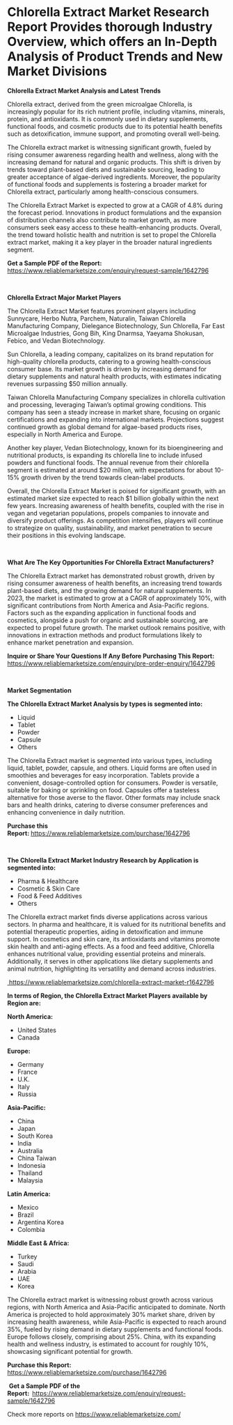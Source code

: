 <p><h1>Chlorella Extract Market Research Report Provides thorough Industry Overview, which offers an In-Depth Analysis of Product Trends and New Market Divisions</h1></p><p><strong>Chlorella Extract Market Analysis and Latest Trends</strong></p>
<p><p>Chlorella extract, derived from the green microalgae Chlorella, is increasingly popular for its rich nutrient profile, including vitamins, minerals, protein, and antioxidants. It is commonly used in dietary supplements, functional foods, and cosmetic products due to its potential health benefits such as detoxification, immune support, and promoting overall well-being. </p><p>The Chlorella extract market is witnessing significant growth, fueled by rising consumer awareness regarding health and wellness, along with the increasing demand for natural and organic products. This shift is driven by trends toward plant-based diets and sustainable sourcing, leading to greater acceptance of algae-derived ingredients. Moreover, the popularity of functional foods and supplements is fostering a broader market for Chlorella extract, particularly among health-conscious consumers.</p><p>The Chlorella Extract Market is expected to grow at a CAGR of 4.8% during the forecast period. Innovations in product formulations and the expansion of distribution channels also contribute to market growth, as more consumers seek easy access to these health-enhancing products. Overall, the trend toward holistic health and nutrition is set to propel the Chlorella extract market, making it a key player in the broader natural ingredients segment.</p></p>
<p><strong>Get a Sample PDF of the Report:&nbsp;</strong> <a href="https://www.reliablemarketsize.com/enquiry/request-sample/1642796?utm_campaign=2232&utm_medium=2&utm_source=Github&utm_content=ia&utm_term=30012025&utm_id=chlorella-extract">https://www.reliablemarketsize.com/enquiry/request-sample/1642796</a></p>
<p>&nbsp;</p>
<p><strong>Chlorella Extract Major Market Players</strong></p>
<p><p>The Chlorella Extract Market features prominent players including Sunnycare, Herbo Nutra, Parchem, Naturalin, Taiwan Chlorella Manufacturing Company, Dielegance Biotechnology, Sun Chlorella, Far East Microalgae Industries, Gong Bih, King Dnarmsa, Yaeyama Shokusan, Febico, and Vedan Biotechnology. </p><p>Sun Chlorella, a leading company, capitalizes on its brand reputation for high-quality chlorella products, catering to a growing health-conscious consumer base. Its market growth is driven by increasing demand for dietary supplements and natural health products, with estimates indicating revenues surpassing $50 million annually.</p><p>Taiwan Chlorella Manufacturing Company specializes in chlorella cultivation and processing, leveraging Taiwan’s optimal growing conditions. This company has seen a steady increase in market share, focusing on organic certifications and expanding into international markets. Projections suggest continued growth as global demand for algae-based products rises, especially in North America and Europe.</p><p>Another key player, Vedan Biotechnology, known for its bioengineering and nutritional products, is expanding its chlorella line to include infused powders and functional foods. The annual revenue from their chlorella segment is estimated at around $20 million, with expectations for about 10-15% growth driven by the trend towards clean-label products.</p><p>Overall, the Chlorella Extract Market is poised for significant growth, with an estimated market size expected to reach $1 billion globally within the next few years. Increasing awareness of health benefits, coupled with the rise in vegan and vegetarian populations, propels companies to innovate and diversify product offerings. As competition intensifies, players will continue to strategize on quality, sustainability, and market penetration to secure their positions in this evolving landscape.</p></p>
<p>&nbsp;</p>
<p><strong>What Are The Key Opportunities For Chlorella Extract Manufacturers?</strong></p>
<p><p>The Chlorella Extract market has demonstrated robust growth, driven by rising consumer awareness of health benefits, an increasing trend towards plant-based diets, and the growing demand for natural supplements. In 2023, the market is estimated to grow at a CAGR of approximately 10%, with significant contributions from North America and Asia-Pacific regions. Factors such as the expanding application in functional foods and cosmetics, alongside a push for organic and sustainable sourcing, are expected to propel future growth. The market outlook remains positive, with innovations in extraction methods and product formulations likely to enhance market penetration and expansion.</p></p>
<p><strong>Inquire or Share Your Questions If Any Before Purchasing This Report:</strong> <a href="https://www.reliablemarketsize.com/enquiry/pre-order-enquiry/1642796?utm_campaign=2232&utm_medium=2&utm_source=Github&utm_content=ia&utm_term=30012025&utm_id=chlorella-extract">https://www.reliablemarketsize.com/enquiry/pre-order-enquiry/1642796</a></p>
<p>&nbsp;</p>
<p><strong>Market Segmentation</strong></p>
<p><strong>The Chlorella Extract Market Analysis by types is segmented into:</strong></p>
<p><ul><li>Liquid</li><li>Tablet</li><li>Powder</li><li>Capsule</li><li>Others</li></ul></p>
<p><p>The Chlorella Extract market is segmented into various types, including liquid, tablet, powder, capsule, and others. Liquid forms are often used in smoothies and beverages for easy incorporation. Tablets provide a convenient, dosage-controlled option for consumers. Powder is versatile, suitable for baking or sprinkling on food. Capsules offer a tasteless alternative for those averse to the flavor. Other formats may include snack bars and health drinks, catering to diverse consumer preferences and enhancing convenience in daily nutrition.</p></p>
<p><strong>Purchase this Report:&nbsp;</strong><a href="https://www.reliablemarketsize.com/purchase/1642796?utm_campaign=2232&utm_medium=2&utm_source=Github&utm_content=ia&utm_term=30012025&utm_id=chlorella-extract">https://www.reliablemarketsize.com/purchase/1642796</a></p>
<p>&nbsp;</p>
<p><strong>The Chlorella Extract Market Industry Research by Application is segmented into:</strong></p>
<p><ul><li>Pharma & Healthcare</li><li>Cosmetic & Skin Care</li><li>Food & Feed Additives</li><li>Others</li></ul></p>
<p><p>The Chlorella extract market finds diverse applications across various sectors. In pharma and healthcare, it is valued for its nutritional benefits and potential therapeutic properties, aiding in detoxification and immune support. In cosmetics and skin care, its antioxidants and vitamins promote skin health and anti-aging effects. As a food and feed additive, Chlorella enhances nutritional value, providing essential proteins and minerals. Additionally, it serves in other applications like dietary supplements and animal nutrition, highlighting its versatility and demand across industries.</p></p>
<p><a href="https://www.reliablemarketsize.com/chlorella-extract-market-r1642796?utm_campaign=2232&utm_medium=2&utm_source=Github&utm_content=ia&utm_term=30012025&utm_id=chlorella-extract">&nbsp;https://www.reliablemarketsize.com/chlorella-extract-market-r1642796</a></p>
<p><strong>In terms of Region, the Chlorella Extract Market Players available by Region are:</strong></p>
<p>
    <p> <strong> North America: </strong>
        <ul>
            <li>United States</li>
            <li>Canada</li>
        </ul>
        </p> 
    <p> <strong> Europe: </strong>
        <ul>
            <li>Germany</li>
            <li>France</li>
            <li>U.K.</li>
            <li>Italy</li>
            <li>Russia</li>
        </ul>
        </p> 
    <p> <strong> Asia-Pacific: </strong>
        <ul>
            <li>China</li>
            <li>Japan</li>
            <li>South Korea</li>
            <li>India</li>
            <li>Australia</li>
            <li>China Taiwan</li>
            <li>Indonesia</li>
            <li>Thailand</li>
            <li>Malaysia</li>
        </ul>
        </p> 
    <p> <strong> Latin America: </strong>
        <ul>
            <li>Mexico</li>
            <li>Brazil</li>
            <li>Argentina Korea</li>
            <li>Colombia</li>
        </ul>
        </p> 
    <p> <strong> Middle East & Africa: </strong>
        <ul>
            <li>Turkey</li>
            <li>Saudi</li>
            <li>Arabia</li>
            <li>UAE</li>
            <li>Korea</li>
        </ul>
    </p>
    </p>
<p><p>The Chlorella extract market is witnessing robust growth across various regions, with North America and Asia-Pacific anticipated to dominate. North America is projected to hold approximately 30% market share, driven by increasing health awareness, while Asia-Pacific is expected to reach around 35%, fueled by rising demand in dietary supplements and functional foods. Europe follows closely, comprising about 25%. China, with its expanding health and wellness industry, is estimated to account for roughly 10%, showcasing significant potential for growth.</p></p>
<p><strong>Purchase this Report: </strong><a href="https://www.reliablemarketsize.com/purchase/1642796?utm_campaign=2232&utm_medium=2&utm_source=Github&utm_content=ia&utm_term=30012025&utm_id=chlorella-extract">https://www.reliablemarketsize.com/purchase/1642796</a></p>
<p>&nbsp;<strong>Get a Sample PDF of the Report:&nbsp;&nbsp;</strong><a href="https://www.reliablemarketsize.com/enquiry/request-sample/1642796?utm_campaign=2232&utm_medium=2&utm_source=Github&utm_content=ia&utm_term=30012025&utm_id=chlorella-extract">https://www.reliablemarketsize.com/enquiry/request-sample/1642796</a></p>
<p><strong></strong></p>
<p>Check more reports on <a href="https://www.reliablemarketsize.com/?utm_campaign=2232&utm_medium=2&utm_source=Github&utm_content=ia&utm_term=30012025&utm_id=chlorella-extract">https://www.reliablemarketsize.com/</a></p>